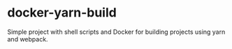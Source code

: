 # docker-yarn-build
Simple project with shell scripts and Docker for building projects using yarn and webpack.
